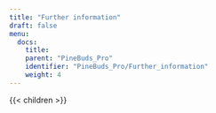 ```yaml
---
title: "Further information"
draft: false
menu:
  docs:
    title:
    parent: "PineBuds_Pro"
    identifier: "PineBuds_Pro/Further_information"
    weight: 4
---
```


{{< children >}}
